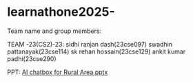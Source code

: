 # learnathone2025-
Team name and group members:

TEAM -23(CS2)-23:
sidhi ranjan dash(23cse097)
swadhin pattanayak(23cse114)
sk rehan hossain(23cse129)
ankit kumar padhi(23cse290)


PPT:
[AI chatbox for Rural Area.pptx](https://github.com/user-attachments/files/21416335/AI.chatbox.for.Rural.Area.pptx)
